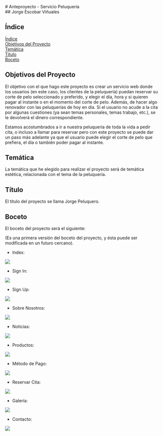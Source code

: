 <div align="justify">
  # Anteproyecto - Servicio Peluquería
</div>
## Jorge Escobar Viñuales

## **Índice**<a name = "id1"></a>
[Índice](#id1)<br>
[Objetivos del Proyecto](#id2)<br>
[Temática](#id3)<br>
[Título](#id4)<br>
[Boceto](#id5)<br>

## **Objetivos del Proyecto**<a name="id2"></a>
  El objetivo con el que hago este proyecto es crear un servicio web donde los usuarios (en este caso, los clientes de la peluquería) puedan reservar su corte de pelo seleccionado y preferido, y elegir el día, hora y si quieren pagar al instante o en el momento del corte de pelo. Además, de hacer algo renovador con las peluquerías de hoy en día. Si el usuario no acude a la cita por algunas cuestiones (ya sean temas personales, temas trabajo, etc.), se le devolverá el dinero correspondiente.
  
  Estamos acostumbrados a ir a nuestra peluquería de toda la vida a pedir cita, o incluso a llamar para reservar pero con este proyecto se puede dar un paso más adelante ya que el usuario puede elegir el corte de pelo que prefiera, el día o también poder pagar al instante.
  
## **Temática**<a name="id3"></a>
  La temática que he elegido para realizar el proyecto será de temática estética, relacionada con el tema de la peluquería.
## **Título**<a name="id4"></a>
  El título del proyecto se llama Jorge Peluquero.
## **Boceto**<a name="id5"></a>
  El boceto del proyecto será el siguiente:
  
  (Es una primera versión del boceto del proyecto, y ésta puede ser modificada en un futuro cercano).
  
  - Index:
  
  ![](https://github.com/Jorgeev27/Servicio-Peluqueria/blob/main/doc/anteproyecto/img/Index.png)
  
  - Sign In:

  ![](https://github.com/Jorgeev27/Servicio-Peluqueria/blob/main/doc/anteproyecto/img/Sign%20in.png)

  - Sign Up:

  ![](https://github.com/Jorgeev27/Servicio-Peluqueria/blob/main/doc/anteproyecto/img/Sign%20up.png)

  - Sobre Nosotros:

  ![](https://github.com/Jorgeev27/Servicio-Peluqueria/blob/main/doc/anteproyecto/img/Sobre%20nosotros.png)

  - Noticias:

  ![](https://github.com/Jorgeev27/Servicio-Peluqueria/blob/main/doc/anteproyecto/img/Noticias.png)

  - Productos:

  ![](https://github.com/Jorgeev27/Servicio-Peluqueria/blob/main/doc/anteproyecto/img/Productos.png)

  - Método de Pago:

  ![](https://github.com/Jorgeev27/Servicio-Peluqueria/blob/main/doc/anteproyecto/img/M%C3%A9todo%20de%20pago.png)

  - Reservar Cita:

  ![](https://github.com/Jorgeev27/Servicio-Peluqueria/blob/main/doc/anteproyecto/img/Reservar%20cita.png)

  - Galería:

  ![](https://github.com/Jorgeev27/Servicio-Peluqueria/blob/main/doc/anteproyecto/img/Galer%C3%ADa.png)

  - Contacto:

  ![](https://github.com/Jorgeev27/Servicio-Peluqueria/blob/main/doc/anteproyecto/img/Contacto.png)
</div>
